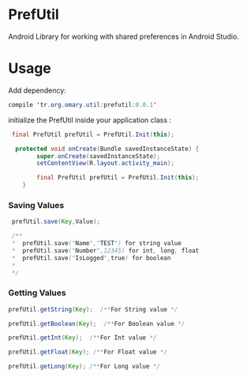 # PrefUtil
Android Library for working with shared preferences in Android Studio.

# Usage

 Add dependency:

```java
compile 'tr.org.omary.util:prefutil:0.0.1'
```


initialize the PrefUtil  inside your application class :

```java
 final PrefUtil prefUtil = PrefUtil.Init(this);
```

```java
  protected void onCreate(Bundle savedInstanceState) {
        super.onCreate(savedInstanceState);
        setContentView(R.layout.activity_main);

        final PrefUtil prefUtil = PrefUtil.Init(this);
    }
```


### Saving Values
```java
 prefUtil.save(Key,Value);
```
```java
 /**
 *  prefUtil.save("Name","TEST") for string value
 *  prefUtil.save("Number",12345) for int, long, float 
 *  prefUtil.save("IsLogged",true) for boolean
 *
 */                      
```

### Getting Values
```java
prefUtil.getString(Key);  /**For String value */

prefUtil.getBoolean(Key);  /**For Boolean value */

prefUtil.getInt(Key);  /**For Int value */

prefUtil.getFloat(Key); /**For Float value */

prefUtil.getLong(Key); /**For Long value */

```


